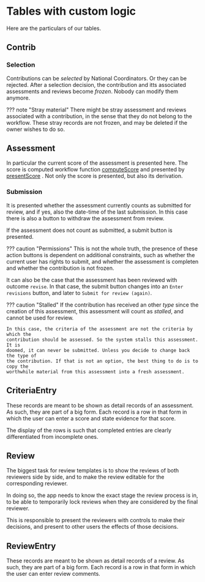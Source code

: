 # Tables with custom logic

Here are the particulars of our tables.

## Contrib

### Selection

Contributions can be *selected*  by National Coordinators.
Or they can be rejected.
After a selection decision, the contribution and itts associated assessments and reviews
become *frozen*. Nobody can modify them anymore.

??? note "Stray material"
    There might be stray assessment and reviews associated with a contribution, in the sense
    that they do not belong to the workflow. These stray records are not frozen, and may be deleted
    if the owner wishes to do so.

## Assessment

In particular the current score of the assessment is presented here. The score
is computed workflow function
[computeScore]({{repBase}}/server/control/workflow/compute.py)
and presented by 
[presentScore]({{repBase}}/server/control/cust/score.py)
.
Not only the score is presented, but also its derivation.

### Submission

It is presented whether the assessment currently counts as submitted for review,
and if yes, also the date-time of the last submission. In this case there is
also a button to withdraw the assessment from review.

If the assessment does not count as submitted, a submit button is presented.

??? caution "Permissions"
    This is not the whole truth, the presence of these action buttons is dependent
    on additional constraints, such as whether the current user has rights to
    submit, and whether the assessment is completen and whether the contribution
    is not frozen.

It can also be the case that the assessment has been reviewed with outcome `revise`.
In that case, the submit button changes into an `Enter revisions` button, and
later to `Submit for review (again)`. 

??? caution "Stalled"
    If the contribution has received an other *type* since the creation of this
    assessment, this assessment will count as *stalled*, and cannot be used for
    review.

    In this case, the criteria of the assessment are not the criteria by which the
    contribution should be assessed. So the system stalls this assessment. It is
    doomed, it can never be submitted. Unless you decide to change back the type of
    the contribution. If that is not an option, the best thing to do is to copy the
    worthwhile material from this assessment into a fresh assessment.

## CriteriaEntry

These records are meant to be shown as detail records of an assessment.
As such, they are part of a big form. Each record is a row in that form
in which the user can enter a score and state evidence for that score.

The display of the rows is such that completed entries are clearly differentiated
from incomplete ones.

## Review

The biggest task for review templates is to show the reviews
of both reviewers side by side, and to make the review editable
for the corresponding reviewer.

In doing so, the app needs to know the exact stage the review process is in,
to be able to temporarily lock reviews when they are considered by the final
reviewer.

This is responsible to present the reviewers with controls to make their decisions,
and present to other users the effects of those decisions.

## ReviewEntry

These records are meant to be shown as detail records of a review.
As such, they are part of a big form. Each record is a row in that form
in which the user can enter review comments.
